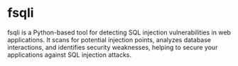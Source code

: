 # fsqli
fsqli is a Python-based tool for detecting SQL injection vulnerabilities in web applications. It scans for potential injection points, analyzes database interactions, and identifies security weaknesses, helping to secure your applications against SQL injection attacks.
